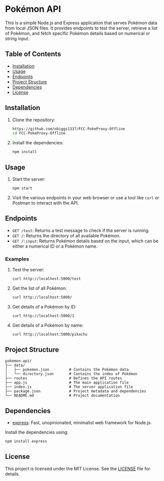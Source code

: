 
# Pokémon API

This is a simple Node.js and Express application that serves Pokémon data from local JSON files. It provides endpoints to test the server, retrieve a list of Pokémon, and fetch specific Pokémon details based on numerical or string input.

## Table of Contents
- [Installation](#installation)
- [Usage](#usage)
- [Endpoints](#endpoints)
- [Project Structure](#project-structure)
- [Dependencies](#dependencies)
- [License](#license)

## Installation

1. Clone the repository:
    ```sh
    https://github.com/nbiggs1337/FCC-PokeProxy-Offline
    cd FCC-PokeProxy-Offline
    ```

2. Install the dependencies:
    ```sh
    npm install
    ```

## Usage

1. Start the server:
    ```sh
    npm start
    ```

2. Visit the various endpoints in your web browser or use a tool like `curl` or Postman to interact with the API.

## Endpoints

- `GET /test`: Returns a test message to check if the server is running.
- `GET /`: Returns the directory of all available Pokémon.
- `GET /:input`: Returns Pokémon details based on the input, which can be either a numerical ID or a Pokémon name.

### Examples

1. Test the server:
    ```sh
    curl http://localhost:5000/test
    ```

2. Get the list of all Pokémon:
    ```sh
    curl http://localhost:5000/
    ```

3. Get details of a Pokémon by ID:
    ```sh
    curl http://localhost:5000/1
    ```

4. Get details of a Pokémon by name:
    ```sh
    curl http://localhost:5000/pikachu
    ```

## Project Structure

```
pokemon-api/
├── data/
│   ├── pokemon.json         # Contains the Pokémon data
│   └── directory.json       # Contains the index of Pokémon
├── routes                   # Defines the API routes
├── app.js                   # The main application file
├── index.js                 # The server application file
├── package.json             # Project metadata and dependencies
└── README.md                # Project documentation
```

## Dependencies

- [express](https://www.npmjs.com/package/express): Fast, unopinionated, minimalist web framework for Node.js.

Install the dependencies using:
```sh
npm install express
```

## License

This project is licensed under the MIT License. See the [LICENSE](LICENSE) file for details.

